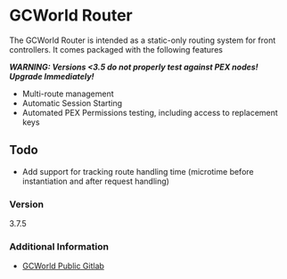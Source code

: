 # GCWorld Router

The GCWorld Router is intended as a static-only routing system for front controllers.  It comes packaged with the following features

***WARNING: Versions <3.5 do not properly test against PEX nodes!  Upgrade Immediately!***

  - Multi-route management
  - Automatic Session Starting
  - Automated PEX Permissions testing, including access to replacement keys

## Todo

  - Add support for tracking route handling time (microtime before instantiation and after request handling)

### Version
3.7.5

### Additional Information

* [GCWorld Public Gitlab](https://gitlab.konghack.com/groups/GCWorld)
